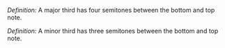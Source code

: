 *Definition:* A major third has four semitones between the bottom and top note.

*Definition:* A minor third has three semitones between the bottom and top note.
